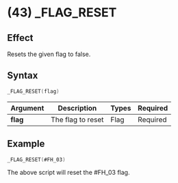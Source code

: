# (43) _FLAG_RESET

## Effect

Resets the given flag to false.

## Syntax

```c
_FLAG_RESET(flag)
```

| Argument | Description | Types | Required |
| - | - | - | - |
| **flag** | The flag to reset | Flag | Required |

## Example

```c
_FLAG_RESET(#FH_03)
```

The above script will reset the #FH_03 flag.
